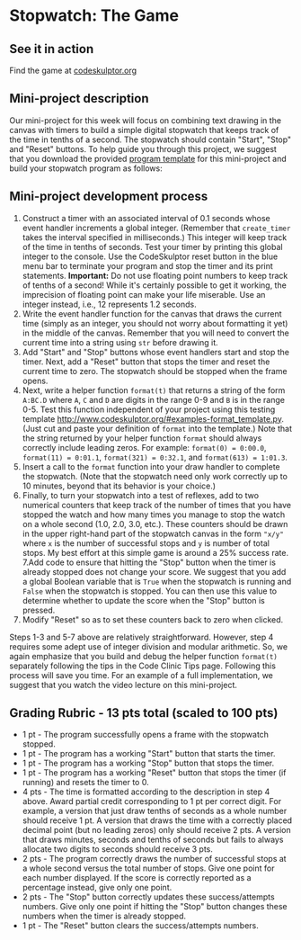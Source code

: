 # Stopwatch: The Game
## See it in action
Find the game at [codeskulptor.org](http://www.codeskulptor.org/#user43_oBQ2SEVymU_2.py)

## Mini-project description
Our mini-project for this week will focus on combining text drawing in the canvas with timers to build a simple digital stopwatch that keeps track of the time in tenths of a second. The stopwatch should contain "Start", "Stop" and "Reset" buttons. To help guide you through this project, we suggest that you download the provided [program template](http://www.codeskulptor.org/#examples-stopwatch_template.py) for this mini-project and build your stopwatch program as follows:

## Mini-project development process

1. Construct a timer with an associated interval of 0.1 seconds whose event handler increments a global integer. (Remember that `create_timer` takes the interval specified in milliseconds.) This integer will keep track of the time in tenths of seconds. Test your timer by printing this global integer to the console. Use the CodeSkulptor reset button in the blue menu bar to terminate your program and stop the timer and its print statements. **Important:** Do not use floating point numbers to keep track of tenths of a second! While it's certainly possible to get it working, the imprecision of floating point can make your life miserable. Use an integer instead, i.e., 12 represents 1.2 seconds.
2. Write the event handler function for the canvas that draws the current time (simply as an integer, you should not worry about formatting it yet) in the middle of the canvas. Remember that you will need to convert the current time into a string using `str` before drawing it.
3. Add "Start" and "Stop" buttons whose event handlers start and stop the timer. Next, add a "Reset" button that stops the timer and reset the current time to zero. The stopwatch should be stopped when the frame opens.
4. Next, write a helper function `format(t)` that returns a string of the form `A:BC.D` where `A`, `C` and `D` are digits in the range 0-9 and `B` is in the range 0-5. Test this function independent of your project using this testing template http://www.codeskulptor.org/#examples-format_template.py. (Just cut and paste your definition of `format` into the template.) Note that the string returned by your helper function `format` should always correctly include leading zeros. For example: `format(0) = 0:00.0`, `format(11) = 0:01.1`, `format(321) = 0:32.1`, and `format(613) = 1:01.3`.
5. Insert a call to the `format` function into your draw handler to complete the stopwatch. (Note that the stopwatch need only work correctly up to 10 minutes, beyond that its behavior is your choice.)
6. Finally, to turn your stopwatch into a test of reflexes, add to two numerical counters that keep track of the number of times that you have stopped the watch and how many times you manage to stop the watch on a whole second (1.0, 2.0, 3.0, etc.). These counters should be drawn in the upper right-hand part of the stopwatch canvas in the form `"x/y"` where `x` is the number of successful stops and `y` is number of total stops. My best effort at this simple game is around a 25% success rate.
7.Add code to ensure that hitting the "Stop" button when the timer is already stopped does not change your score. We suggest that you add a global Boolean variable that is `True` when the stopwatch is running and `False` when the stopwatch is stopped. You can then use this value to determine whether to update the score when the "Stop" button is pressed.
8. Modify "Reset" so as to set these counters back to zero when clicked.

Steps 1-3 and 5-7 above are relatively straightforward. However, step 4 requires some adept use of integer division and modular arithmetic. So, we again emphasize that you build and debug the helper function `format(t)` separately following the tips in the Code Clinic Tips page. Following this process will save you time. For an example of a full implementation, we suggest that you watch the video lecture on this mini-project.

## Grading Rubric - 13 pts total (scaled to 100 pts)

- 1 pt - The program successfully opens a frame with the stopwatch stopped.
- 1 pt - The program has a working "Start" button that starts the timer.
- 1 pt - The program has a working "Stop" button that stops the timer.
- 1 pt - The program has a working "Reset" button that stops the timer (if running) and resets the timer to 0.
- 4 pts - The time is formatted according to the description in step 4 above. Award partial credit corresponding to 1 pt per correct digit. For example, a version that just draw tenths of seconds as a whole number should receive 1 pt. A version that draws the time with a correctly placed decimal point (but no leading zeros) only should receive 2 pts. A version that draws minutes, seconds and tenths of seconds but fails to always allocate two digits to seconds should receive 3 pts.
- 2 pts - The program correctly draws the number of successful stops at a whole second versus the total number of stops. Give one point for each number displayed. If the score is correctly reported as a percentage instead, give only one point.
- 2 pts - The "Stop" button correctly updates these success/attempts numbers. Give only one point if hitting the "Stop" button changes these numbers when the timer is already stopped.
- 1 pt - The "Reset" button clears the success/attempts numbers.
